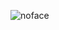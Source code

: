 ![noface](https://github.com/carolrolis/Polygon-Art/assets/126017853/0d722f0f-9b1a-4b9e-b551-b56b205d6fa6)
